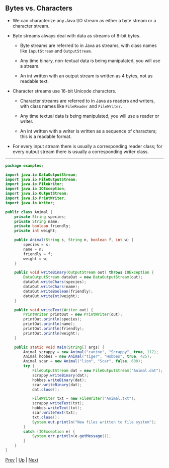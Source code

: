 ## Bytes vs. Characters

* We can characterize any Java I/O stream as either a byte stream or a character stream.

* Byte streams always deal with data as streams of 8-bit bytes.

  * Byte streams are referred to in Java as streams, with class names like `InputStream` and `OutputStream`.

  * Any time binary, non-textual data is being manipulated, you will use a stream.

  * An int written with an output stream is written as 4 bytes, not as readable text.

* Character streams use 16-bit Unicode characters.

  * Character streams are referred to in Java as readers and writers, with class names like `FileReader` and `FileWriter`.

  * Any time textual data is being manipulated, you will use a reader or writer.

  * An int written with a writer is written as a sequence of characters; this is a readable format.

* For every input stream there is usually a corresponding reader class; for every output stream there is usually a corresponding writer class.

<hr>

```java
package examples;

import java.io.DataOutputStream;
import java.io.FileOutputStream;
import java.io.FileWriter;
import java.io.IOException;
import java.io.OutputStream;
import java.io.PrintWriter;
import java.io.Writer;

public class Animal {
    private String species;
    private String name;
    private boolean friendly;
    private int weight;

    public Animal(String s, String n, boolean f, int w) {
        species = s;
        name = n;
        friendly = f;
        weight = w;
    }

    public void writeBinary(OutputStream out) throws IOException {
        DataOutputStream dataOut = new DataOutputStream(out);
        dataOut.writeChars(species);
        dataOut.writeChars(name);
        dataOut.writeBoolean(friendly);
        dataOut.writeInt(weight);
    }

    public void writeText(Writer out) {
        PrintWriter printOut = new PrintWriter(out);
        printOut.println(species);
        printOut.println(name);
        printOut.println(friendly);
        printOut.println(weight);
    }

    public static void main(String[] args) {
        Animal scrappy = new Animal("canine", "Scrappy", true, 112);
        Animal hobbes = new Animal("tiger", "Hobbes", true, 425);
        Animal scar = new Animal("lion", "Scar", false, 600);
        try {
            FileOutputStream dat = new FileOutputStream("Animal.dat");
            scrappy.writeBinary(dat);
            hobbes.writeBinary(dat);
            scar.writeBinary(dat);
            dat.close();

            FileWriter txt = new FileWriter("Animal.txt");
            scrappy.writeText(txt);
            hobbes.writeText(txt);
            scar.writeText(txt);
            txt.close();
            System.out.println("New files written to file system");
        }
        catch (IOException e) {
            System.err.println(e.getMessage());
        }
    }
}

```

[Prev](OverviewofStreams.md) | [Up](../README.md) | [Next](FileObject.md)

